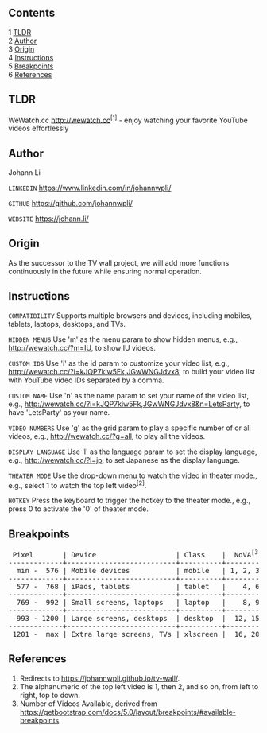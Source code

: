 Contents
---
1	[TLDR](#tldr)  
2	[Author](#author)  
3	[Origin](#origin)  
4	[Instructions](#instructions)  
5	[Breakpoints](#breakpoints)  
6	[References](#references)  


TLDR
---
WeWatch.cc http://wewatch.cc<sup>[1]</sup> - enjoy watching your favorite YouTube videos effortlessly


Author
---
Johann Li

`LINKEDIN` https://www.linkedin.com/in/johannwpli/

`GITHUB` https://github.com/johannwpli/

`WEBSITE` https://johann.li/


Origin
---
As the successor to the TV wall project, we will add more functions continuously in the future while ensuring normal operation.


Instructions
---
`COMPATIBILITY` Supports multiple browsers and devices, including mobiles, tablets, laptops, desktops, and TVs.

`HIDDEN MENUS` Use 'm' as the menu param to show hidden menus, e.g., http://wewatch.cc/?m=IU, to show IU videos.

`CUSTOM IDS` Use 'i' as the id param to customize your video list, e.g., http://wewatch.cc/?i=kJQP7kiw5Fk,JGwWNGJdvx8, to build your video list with YouTube video IDs separated by a comma.

`CUSTOM NAME` Use 'n' as the name param to set your name of the video list, e.g., http://wewatch.cc/?i=kJQP7kiw5Fk,JGwWNGJdvx8&n=LetsParty, to have 'LetsParty' as your name.

`VIDEO NUMBERS` Use 'g' as the grid param to play a specific number of or all videos, e.g., http://wewatch.cc/?g=all, to play all the videos.

`DISPLAY LANGUAGE` Use 'l' as the language param to set the display language, e.g., http://wewatch.cc/?l=jp, to set Japanese as the display language.

`THEATER MODE` Use the drop-down menu to watch the video in theater mode., e.g., select 1 to watch the top left video<sup>[2]</sup>.

`HOTKEY` Press the keyboard to trigger the hotkey to the theater mode., e.g., press 0 to activate the '0' of theater mode.


Breakpoints
---  
<pre>
 Pixel       | Device                   | Class    |  NoVA<sup>[3]</sup> | Default
-------------+--------------------------+----------+---------+---------
  min -  576 | Mobile devices           | mobile   | 1, 2, 3 |       3
-------------+--------------------------+----------+---------+---------
  577 -  768 | iPads, tablets           | tablet   |    4, 6 |       6
-------------+--------------------------+----------+---------+---------
  769 -  992 | Small screens, laptops   | laptop   |    8, 9 |       9
-------------+--------------------------+----------+---------+---------
  993 - 1200 | Large screens, desktops  | desktop  |  12, 15 |      12
-------------+--------------------------+----------+---------+---------
 1201 -  max | Extra large screens, TVs | xlscreen |  16, 20 |      15
</pre>


References
---
1. Redirects to https://johannwpli.github.io/tv-wall/.  
2. The alphanumeric of the top left video is 1, then 2, and so on, from left to right, top to down.  
3. Number of Videos Available, derived from https://getbootstrap.com/docs/5.0/layout/breakpoints/#available-breakpoints.